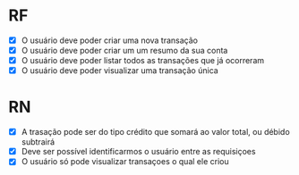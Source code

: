 # RF

- [x] O usuário deve poder criar uma nova transação
- [x] O usuário deve poder criar um um resumo da sua conta
- [x] O usuário deve poder listar todos as transações que já ocorreram
- [x] O usuário deve poder visualizar uma transação única

# RN

- [x] A trasação pode ser do tipo crédito que somará ao valor total, ou débido subtrairá
- [x] Deve ser possível identificarmos o usuário entre as requisiçoes
- [x] O usuário só pode visualizar transaçoes o qual ele criou